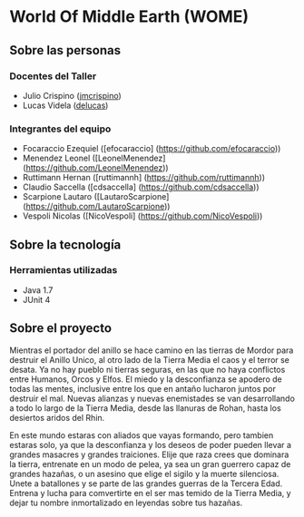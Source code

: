 # World Of Middle Earth (WOME)

## Sobre las personas

### Docentes del Taller

* Julio Crispino ([jmcrispino](https://github.com/jmcrispino))
* Lucas Videla ([delucas](https://github.com/delucas))

### Integrantes del equipo

* Focaraccio Ezequiel ([efocaraccio] (https://github.com/efocaraccio))
* Menendez Leonel ([LeonelMenendez] (https://github.com/LeonelMenendez))
* Ruttimann Hernan ([ruttimannh] (https://github.com/ruttimannh))
* Claudio Saccella ([cdsaccella] (https://github.com/cdsaccella))
* Scarpione Lautaro ([LautaroScarpione] (https://github.com/LautaroScarpione))
* Vespoli Nicolas ([NicoVespoli] (https://github.com/NicoVespoli))

## Sobre la tecnología

### Herramientas utilizadas

* Java 1.7
* JUnit 4

## Sobre el proyecto

Mientras el portador del anillo se hace camino en las tierras de Mordor para destruir el Anillo Unico, al otro lado de la Tierra Media el caos y el terror se desata. Ya no hay pueblo ni tierras seguras, en las que no haya conflictos entre Humanos, Orcos y Elfos. El miedo y la desconfianza se apodero de todas las mentes, inclusive entre los que en antaño lucharon juntos por destruir el mal. Nuevas alianzas y nuevas enemistades se van desarrollando a todo lo largo de la Tierra Media, desde las llanuras de Rohan, hasta los desiertos aridos del Rhin. 

En este mundo estaras con aliados que vayas formando, pero tambien estaras solo, ya que la desconfianza y los deseos de poder pueden llevar a grandes masacres y grandes traiciones. Elije que raza crees que dominara la tierra, entrenate en un modo de pelea, ya sea un gran guerrero capaz de grandes hazañas, o un asesino que elige el sigilo y la muerte silenciosa. Unete a batallones y se parte de las grandes guerras de la Tercera Edad. Entrena y lucha para comvertirte en el ser mas temido de la Tierra Media, y dejar tu nombre inmortalizado en leyendas sobre tus hazañas.
